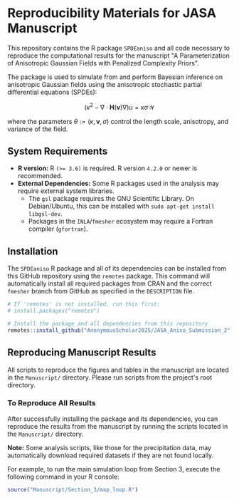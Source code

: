 # Reproducibility Materials for JASA Manuscript

This repository contains the R package `SPDEaniso` and all code necessary to reproduce the computational results for the manuscript "A Parameterization of Anisotropic Gaussian Fields with Penalized Complexity Priors".

The package is used to simulate from and perform Bayesian inference on anisotropic Gaussian fields using the anisotropic stochastic partial differential equations (SPDEs):

$$(\kappa^2-\nabla\cdot \mathbf{H}({\mathbf{v}})\nabla)u=\kappa\sigma\mathcal{W}$$

where the parameters $\theta:=(\kappa, \mathbf{v}, \sigma)$ control the length scale, anisotropy, and variance of the field.

## System Requirements

* **R version:** R `(>= 3.6)` is required. R version `4.2.0` or newer is recommended.
* **External Dependencies:** Some R packages used in the analysis may require external system libraries.
    * The `gsl` package requires the GNU Scientific Library. On Debian/Ubuntu, this can be installed with `sudo apt-get install libgsl-dev`.
    * Packages in the `INLA`/`fmesher` ecosystem may require a Fortran compiler (`gfortran`).

## Installation

The `SPDEaniso` R package and all of its dependencies can be installed from this GitHub repository using the `remotes` package. This command will automatically install all required packages from CRAN and the correct `fmesher` branch from GitHub as specified in the `DESCRIPTION` file.

```r
# If 'remotes' is not installed, run this first:
# install.packages("remotes")

# Install the package and all dependencies from this repository
remotes::install_github("AnonymousScholar2025/JASA_Aniso_Submission_2")
```

## Reproducing Manuscript Results

All scripts to reproduce the figures and tables in the manuscript are located in the `Manuscript/` directory. Please run scripts from the project's root directory.


### To Reproduce All Results
After successfully installing the package and its dependencies, you can reproduce the results from the manuscript by running the scripts located in the `Manuscript/` directory.

**Note:** Some analysis scripts, like those for the precipitation data, may automatically download required datasets if they are not found locally.

For example, to run the main simulation loop from Section 3, execute the following command in your R console:

````r
source("Manuscript/Section_3/map_loop.R")